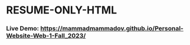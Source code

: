 # RESUME-ONLY-HTML

### Live Demo: https://mammadmammadov.github.io/Personal-Website-Web-1-Fall_2023/

